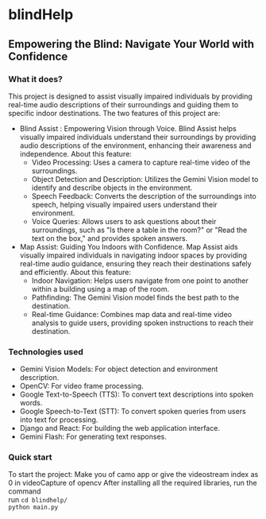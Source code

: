 # blindHelp
## Empowering the Blind: Navigate Your World with Confidence

### What it does?
This project is designed to assist visually impaired individuals by providing real-time audio descriptions of their surroundings and guiding them to specific indoor destinations.
The two features of this project are:
- Blind Assist : Empowering Vision through Voice. Blind Assist helps visually impaired individuals understand their surroundings by providing audio descriptions of the environment, enhancing their awareness and independence.
  About this feature:
  - Video Processing: Uses a camera to capture real-time video of the surroundings.
  - Object Detection and Description: Utilizes the Gemini Vision model to identify and describe objects in the environment.
  - Speech Feedback: Converts the description of the surroundings into speech, helping visually impaired users understand their environment.
  - Voice Queries: Allows users to ask questions about their surroundings, such as "Is there a table in the room?" or "Read the text on the box," and provides spoken answers.
 - Map Assist: Guiding You Indoors with Confidence. Map Assist aids visually impaired individuals in navigating indoor spaces by providing real-time audio guidance, ensuring they reach their destinations safely and efficiently.
   About this feature:
   - Indoor Navigation: Helps users navigate from one point to another within a building using a map of the room.
   - Pathfinding: The Gemini Vision model finds the best path to the destination.
   - Real-time Guidance: Combines map data and real-time video analysis to guide users, providing spoken instructions to reach their destination.

### Technologies used
- Gemini Vision Models: For object detection and environment description.
- OpenCV: For video frame processing.
- Google Text-to-Speech (TTS): To convert text descriptions into spoken words.
- Google Speech-to-Text (STT): To convert spoken queries from users into text for processing.
- Django and React: For building the web application interface.
- Gemini Flash: For generating text responses.
  
### Quick start
To start the project:
 Make you of camo app
 or give the videostream index as 0 in videoCapture of opencv
 After installing all the required libraries, run the command <br>
 run `cd blindhelp/` <br>
  `python main.py`
